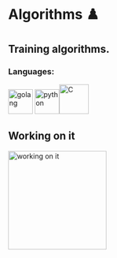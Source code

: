 # Algorithms :chess_pawn:
## Training algorithms.
### Languages:
<img title="Golang" height="50" src="https://cdn.iconscout.com/icon/free/png-256/go-77-1175166.png" alt="golang"/> <img title="Python" height="50" src="https://cdn.iconscout.com/icon/free/png-256/python-2-226051.png" alt="python"/><img tittle="C" height="60" src="https://img.icons8.com/color/452/c-programming.png" alt="C">


<h2 style=" 'Palette Mosaic', cursive;">Working on it</h2><img title="typing_cat" height="200" src="https://1.bp.blogspot.com/-PerenMfIjCM/XpcyoHWXSzI/AAAAAAAAB-g/DuPj_IoSWAMod3pVy4eEya4uxk-KN0UuACLcBGAsYHQ/w480/typing%2Bcat%2Bgif3.gif" alt="working on it">

